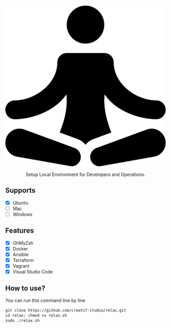 <p align="center">
  <a href="https://github.com/creatif-studio/relax">
    <img alt="relax" src="./assets/logo.png">
  </a>
</p>

<p align="center">
  Setup Local Environment for Developers and Operations.
</p>

## Supports

- [x] Ubuntu
- [ ] Mac
- [ ] Windows

## Features

- [x] OhMyZsh
- [x] Docker
- [x] Ansible
- [x] Terraform
- [x] Vagrant
- [x] Visual Studio Code

## How to use?

You can run this command line by line

```
git clone https://github.com/creatif-studio/relax.git
cd relax; chmod +x relax.sh
sudo ./relax.sh
```
